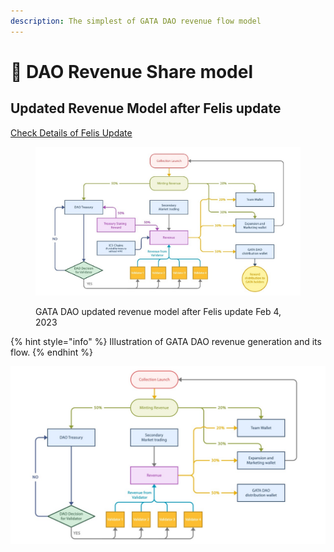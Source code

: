 ```yaml
---
description: The simplest of GATA DAO revenue flow model
---
```


# 💱 DAO Revenue Share model

## Updated Revenue Model after Felis update

[Check Details of Felis Update](../gata-constitution/governance-proposal-9.md)

<figure><img src="../../../../.gitbook/assets/WhatsApp Image 2023-01-27 at 09.34.39.jpg" alt=""><figcaption><p>GATA DAO updated revenue model after Felis update Feb 4, 2023</p></figcaption></figure>

{% hint style="info" %}
Illustration of GATA DAO revenue generation and its flow. &#x20;
{% endhint %}

![ ](<../../../../.gitbook/assets/WhatsApp Image 2022-04-29 at 11.24.26 AM (1).jpeg>)
